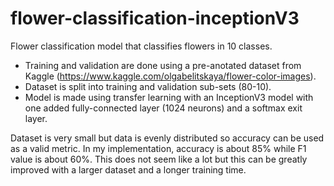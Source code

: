 # flower-classification-inceptionV3
Flower classification model that classifies flowers in 10 classes.

- Training and validation are done using a pre-anotated dataset from Kaggle (https://www.kaggle.com/olgabelitskaya/flower-color-images).
- Dataset is split into training and validation sub-sets (80-10).
- Model is made using transfer learning with an InceptionV3 model with one added fully-connected layer (1024 neurons) and a softmax exit layer.

Dataset is very small but data is evenly distributed so accuracy can be used as a valid metric. In my implementation, accuracy is about 85% while F1 value is about 60%. This does not seem like a lot but this can be greatly improved with a larger dataset and a longer training time.
